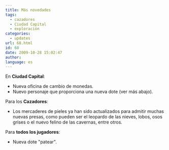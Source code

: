 ```yaml
---
title: Más novedades
tags:
  - cazadores
  - Ciudad Capital
  - exploración
categories:
  - updates
url: 68.html
id: 68
date: 2009-10-28 15:02:47
author:
language: es
---
```


En **Ciudad Capital**:

*   Nueva oficina de cambio de monedas.
*   Nuevo personaje que proporciona una nueva dote (ver más abajo).

Para los **Cazadores**:

*   Los mercaderes de pieles ya han sido actualizados para admitir muchas nuevas presas, como pueden ser el leopardo de las nieves, lobos, osos grises o el nuevo felino de las cavernas, entre otros.

Para **todos los jugadores**:

*   Nueva dote "patear".
